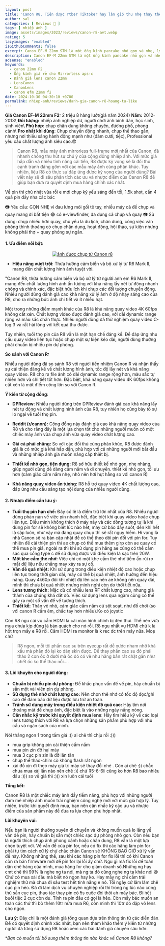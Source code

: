 ```yaml
---
layout: post
title: 'Canon R8. Tiên dược Ytber Tiktoker hay làn gió thu nhẹ thay thế Canon RP'
author: sal
categories: [ Reviews 📝 ]
tags: [ nhiếp ảnh ]
image: assets/images/2023/reviews/canon-r8-avt.webp
rating: 5
lazyimages: "enabled"
isGithubComments: false
excerpt: Canon EF-M 22mm STM là một ống kính pancake nhỏ gọn và nhẹ, lý tưởng cho các máy ảnh mirrorless Canon EOS M.
description: Canon EF-M 22mm STM là một ống kính pancake nhỏ gọn và nhẹ, lý tưởng cho các máy ảnh mirrorless Canon EOS M.
adsense: "enabled"
keywords:
  - canon 22mm F2
  - Ống kính giá rẻ cho Mirrorless aps-c
  - Đánh giá lens canon 22mm
  - LensCanon
  - CanonLens
  - canon efm 22mm f2
date: 2024-10-30 04:30:10 +0700
permalink: nhiep-anh/reviews/danh-gia-canon-r8-hoang-tu-like
---
```


**Giá Canon EF-M 22mm F2:** 2 triệu 8 hàng lướt(giá năm 2024)
**Năm:** 2012-2013\\
**Đối tượng:** nhiếp ảnh nghiệp dư, người chơi ảnh bình dân, học sinh, sinh viên\\
**Phù hợp:** chụp chân dung không chuyên, đường phố, phong cảnh\\
**Pro nhất khi dùng**: Chụp chuyển động nhanh, chụp thể thao gần, nhưng nơi thiếu sáng hành động mạnh như (đám cưới, tiệc), Professional yêu cầu chất lượng ảnh siêu cao.😎

> Canon R8, mẫu máy ảnh mirrorless full-frame mới nhất của Canon, đã nhanh chóng thu hút sự chú ý của cộng đồng nhiếp ảnh. Với mức giá hấp dẫn và nhiều tính năng cải tiến, R8 được kỳ vọng sẽ là đối thủ cạnh tranh đáng gờm với các mẫu máy ảnh cùng phân khúc. Tuy nhiên, liệu R8 có thực sự đáp ứng được kỳ vọng của người dùng? Bài viết này sẽ đi sâu phân tích các ưu và nhược điểm của Canon R8 để giúp bạn đưa ra quyết định mua hàng chính xác nhất.

Về pin thì chủ nhật vừa rồi e mới chụp kỷ yếu sáng đến tối, 1.5k shot, cần 4 quả pin đầy nha các bác

📷 Yêu cầu: GỌN NHẸ vì đau lưng mỏi gối tê tay, nhiều máy cả để chụp và quay mang đi bất tiện 😂 có e-viewfinder, đa dụng cả chụp và quay
📷 Sử dụng: chụp nhiều hơn quay, chủ yếu là du lịch, chân dung, công việc văn phòng thỉnh thoảng có chụp chân dung, hoạt động, hội thảo, sự kiện nhưng không phải thợ + quay phóng sự ngắn.

#### 1\. Ưu điểm nổi bật:

<div class="content" style="text-align:center; ">
<a href="https://i.imgur.com/LEaf7t5"><img loading="lazy" src="https://lh3.googleusercontent.com/pw/AP1GczNWvHqq3t17Hcv-1aEKBTj0FHbfEP9ZnyLccIzzuSmDuyW3-FHJrj5c28dlaBtS8BosxD_5lVtD_Yb-4aCFiIlskSax-F7THeOu9MDAaTCaQd1_UVydCSL27HBVE9fch1TV2x_2nrjhORO50er_38opCw=w611-h917-s-no-gm?authuser=1" title="source: imgur.com" alt="ảnh được chụp từ Canon r8"></a></div>

*   **Hiệu năng vượt trội:** Thừa hưởng cảm biến và bộ xử lý từ R6 Mark II, mang đến chất lượng hình ảnh tuyệt vời.

"Canon R8, thừa hưởng cảm biến và bộ xử lý từ người anh em R6 Mark II, mang đến chất lượng hình ảnh ấn tượng với khả năng lấy nét tự động nhanh chóng và chính xác, đặc biệt hữu ích khi chụp các đối tượng chuyển động. Nhiều người dùng đánh giá cao khả năng xử lý ảnh ở độ nhạy sáng cao của R8, cho ra những bức ảnh chi tiết và ít nhiễu hạt.

Một trong những điểm mạnh khác của R8 là khả năng quay video 4K 60fps không cắt xén. Chất lượng video được đánh giá cao, với dải dynamic range rộng và màu sắc chân thực. Nhiều người dùng đã thử nghiệm quay video C-log 3 và rất hài lòng với kết quả thu được.

Tuy nhiên, tuổi thọ pin của R8 vẫn là một hạn chế đáng kể. Để đáp ứng nhu cầu quay video liên tục hoặc chụp một sự kiện kéo dài, người dùng thường phải chuẩn bị nhiều pin dự phòng.

**So sánh với Canon R:**

Nhiều người dùng đã so sánh R8 với người tiền nhiệm Canon R và nhận thấy sự cải thiện đáng kể về chất lượng hình ảnh, tốc độ lấy nét và khả năng quay video. R8 cho ra file ảnh có dải dynamic range rộng hơn, màu sắc tự nhiên hơn và chi tiết tốt hơn. Đặc biệt, khả năng quay video 4K 60fps không cắt xén là một điểm cộng lớn so với Canon R.

**Ý kiến từ cộng đồng:**

*   **DPReview:** Nhiều người dùng trên DPReview đánh giá cao khả năng lấy nét tự động và chất lượng hình ảnh của R8, tuy nhiên họ cũng bày tỏ sự lo ngại về tuổi thọ pin.
*   **Reddit (r/canon):** Cộng đồng này đánh giá cao khả năng quay video của R8 và cho rằng đây là một lựa chọn tốt cho những người muốn có một chiếc máy ảnh vừa chụp ảnh vừa quay video chất lượng cao.


*   **Giá cả phải chăng:** So với các đối thủ cùng phân khúc, R8 được đánh giá là có mức giá khá hấp dẫn, phù hợp với cả những người mới bắt đầu và những nhiếp ảnh gia muốn nâng cấp thiết bị.
*   **Thiết kế nhỏ gọn, tiện dụng:** R8 sở hữu thiết kế nhỏ gọn, nhẹ nhàng, giúp người dùng dễ dàng cầm nắm và di chuyển. thiết kế nhỏ gọn, tối ưu hơn (cảm giác cầm nắm nhẹ, nhỏ nên hơi hụt hẫng so với canon R)

*   **Khả năng quay video ấn tượng:** R8 hỗ trợ quay video 4K chất lượng cao, đáp ứng nhu cầu sáng tạo nội dung của nhiều người dùng.

#### 2\. Nhược điểm cần lưu ý:

*   **Tuổi thọ pin hạn chế:** Đây có lẽ là điểm trừ lớn nhất của R8. Nhiều người dùng phàn nàn về việc pin nhanh hết, đặc biệt khi quay video hoặc chụp liên tục. Điều mình không thích ở máy này và các dòng tương tự là khi dùng pin for sẽ không biết lúc nào hết, máy cứ báo đầy suốt, đến khi hết là sập luôn, như vậy mà đang quay chụp thì sẽ rất nguy hiểm. Hi vọng là nhà Canon sẽ ra bản cập nhật để có thể theo dõi pin đối với pin for. Tuy nhiên để cải thiện pin thì ae chụp có thể mua thêm girp còn ae quay có thể mua pin giả, ngoài ra thì khi sử dụng pin hãng ae cũng có thể cắm sạc qua cổng type c để sử dụng được với điều kiện là sạc trên 20W.
*   **Một khe cắm thẻ nhớ:** Việc chỉ có một khe cắm thẻ nhớ tiềm ẩn rủi ro mất dữ liệu nếu chẳng may xảy ra sự cố.
*   **Vấn đề quá nhiệt:** Khi sử dụng trong điều kiện nhiệt độ cao hoặc chụp liên tục trong thời gian dài, máy có thể bị quá nhiệt, ảnh hưởng đến hiệu năng. Quay 4k60p đôi khi nhiệt độ lên cao nên ae không nên quay dài, mình thì chưa bị quá nhiệt nhưng mình nghĩ còn do thời tiết nữa.
*   **Lens tương thích:** Mặc dù có nhiều lens RF chất lượng cao, nhưng giá thành của chúng khá đắt đỏ. Việc sử dụng lens qua ngàm cũng có thể gây ra một số vấn đề về tương thích.
*   **Thiết kế:** Thân vỏ nhỏ, cảm giác cầm nắm cứ sột soạt, như đồ chơi (so với canon R cầm êm, chắc tay hơn nhiều).Ko có joystic

 Con R8 ngu cái vụ cắm HDMI là cái màn hình chính bị đen thui. Thế nên vừa mua chưa kịp dùng là bán quách cho nó rồi. R8 ngu nhất vụ HDMI chứ k là hốt trọn mấy e R8 rồi. Cắm HDMI ra monitor là k rec dc trên máy nữa. Moẹ chứ



> R8 ngon, mỗi tội phần cao su trên eyecup rất dễ xước nham nhở khá xấu mà phần đó lại ko dán skin được. Để thay phần cao su đó phải tháo 2 con ốc ở dưới mà ốc đó có vẻ như hãng bắn rất chặt gần như chết ốc ko thể tháo nổi....


#### 3\. Lời khuyên cho người dùng:

*   **Chuẩn bị nhiều pin dự phòng:** Để khắc phục vấn đề về pin, hãy chuẩn bị sẵn một vài viên pin dự phòng.
*   **Sử dụng thẻ nhớ chất lượng cao:** Nên chọn thẻ nhớ có tốc độ đọc/ghi cao để đảm bảo dữ liệu được lưu trữ an toàn.
*   **Tránh sử dụng máy trong điều kiện nhiệt độ quá cao:** Hãy tìm nơi thoáng mát để chụp ảnh, đặc biệt là vào những ngày nắng nóng.
*   **Cân nhắc kỹ trước khi quyết định mua lens:** Hãy tìm hiểu kỹ về các loại lens tương thích với R8 và lựa chọn những sản phẩm phù hợp với nhu cầu và ngân sách của mình.

Nói thẳng ngon 1 trong tầm giá :)) ai chê thì chịu rồi :)))
- mua grip không pin cải thiện cầm nắm
- mua pin zin đỡ hại máy
- mua 3 cục pin zin là đỡ lăn tăn
- chup thể thao-chim cò không flash rất ngon
- xài đồ xịn đi theo máy giá trị máy sẽ thay đổi nhé .
Còn ai chê :)) chắc chưa mua xài lần nào nên chê :)) chứ R5-6-6ii cũng ko hơn R8 bao nhiêu đâu :))) so về giá thì :))) xin luôn cái tuổi

**Tổng kết:**

Canon R8 là một chiếc máy ảnh đầy tiềm năng, phù hợp với những người đam mê nhiếp ảnh muốn trải nghiệm công nghệ mới với mức giá hợp lý. Tuy nhiên, trước khi quyết định mua, bạn nên cân nhắc kỹ các ưu và nhược điểm của sản phẩm này để đưa ra lựa chọn phù hợp nhất.

**Lời khuyên vui:**

Nếu bạn là người thường xuyên di chuyển và không muốn quá lo lắng về vấn đề pin, hãy chuẩn bị sẵn một chiếc sạc dự phòng nhỏ gọn. Còn nếu bạn là người thích chụp ảnh phong cảnh hoặc chân dung, R8 vẫn là một lựa chọn tuyệt vời.
Về vấn đề của pin for, nếu có fix thì các hãng làm pin for phải tự tìm cách xử lý chứ chắc chắn Canon sẽ KHÔNG BAO GIỜ xử lý vấn đề này. Không những thế, sau khi các hãng pin for fix lỗi thì có khi Canon còn ra bản firmware mới để pin for lại lỗi ấy chứ.
Ngu gì mà fix lỗi để toàn dân chê hàng của mình, mua hàng for cho giảm doanh số.Những ng hay cmt chê thì 99% là nghe ng ta nói, mà ng ta đó cũng nghe ng ta khác nói 😆
Chứ có mua xài đâu mà biết nó ngon hay ko.
Hay mấy ng chỉ cầm trải nghiệm thử mà chưa đi sâu test hết tính năng e nó.
Tối ngày cứ lăm lăm chê cục pin hẻo. Đã đi làm dịch vụ chuyên nghiệp rồi thì trong ng lúc nào cũng thủ sẵn cục pin, thao tác thay pin có 5s cuộc đời thôi ah mấy bác.
Đi hết buổi tiệc 2 cục còn dư. Tính ra pin đâu có gọi là hẻo.
Còn mấy bác muốn an toàn các thứ thì bỏ thêm 10tr nữa mua R6, còn mình thì 10tr đó đập vô lens cho ngon.

**Lưu ý:** Đây chỉ là một đánh giá tổng quan dựa trên thông tin từ các diễn đàn. Để có quyết định chính xác nhất, bạn nên tham khảo thêm ý kiến từ những người đã từng sử dụng R8 hoặc xem các bài đánh giá chuyên sâu hơn.

**Bạn có muốn tôi bổ sung thêm thông tin nào khác về Canon R8 không?*
